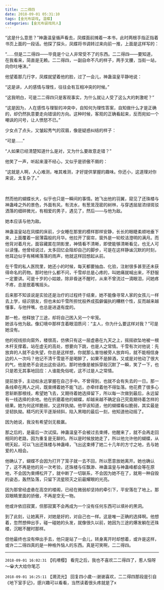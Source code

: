 ```yaml
---
title: 二二得四
date: 2018-09-01 05:31:10
tags: [金光布袋戏, 温蝶]
categories: [金光布袋戏同人]
---
```


<p>“这是什么意思？”神蛊温皇循声看去，凤蝶面前摊着一本书，此时两根手指正指着书页上面的一段话。他探了探头，凤蝶将书调转过来向前一推，上面是这样写的：</p> 
<p>“……但是二二得四——毕竟是个让人非常受不了的东西。二二得四——要知道，在我看来，简直是无赖。二二得四，一副自命不凡的样子，两手叉腰，当街一站，向你吐唾沫。”</p> 
<p>他望着那几行字，凤蝶就望着他的脸，过了一会儿，神蛊温皇平静地说：</p> 
<p>“这是讲，人的感情与理性，往往会有互相冲突的时候。”</p> 
<p>“这我明白，可是二二得四只是客观事实，为什么就让人受了这么大的刺激呢？”</p> 
<p>“这是因为，人在感性与理智的冲突中，自知何为理性答案，自知做什么才是正确的，却仍然执意要走向错误的方向。这种时候，客观的正确看起来，反而宛如一个嘲讽的问号，让人愤怒不已。”</p> 
<p>少女点了点头，又皱起秀气的双眉，像是疑惑纠结的样子：</p> 
<p>“可是……”</p> 
<p>“人如果已经清楚知道什么是对，又为什么要故意走错？”</p> 
<p>他笑了一声，听起来漫不经心，又似乎是骄傲不屑的：</p> 
<p>“这就是人啊，人心难测，唯其难测，才好提供掌握的趣味。你还小，这道理对你来说，太复杂了。”<br /><br /><br /></p> 
<p>然而他的蝴蝶长大，似乎也只是一瞬间的事情。她飞出他的羽翼，窥见了还珠楼与神蛊峰之外的景色，外面有风，有流水，有葱茏茂密的树林，与穿透层层浓绿斑驳洒落的细碎微光，有相爱的男子，遇见了，然后——与他为敌。</p> 
<p>她本应该与他为敌。</p> 
<p>神蛊温皇站在凤蝶的床前，少女睡在那里的模样那样安静，长长的眼睫柔顺地垂下来，上面覆着一层薄霜般的月华。他拉开了窗帘，窗外是一轮皎洁澄明的满月。而他背对着月光，面容藏匿在阴影里，神情看不清晰，即使能够清晰看见，也无人可以读懂。他曾经说过，太多回忆会阻却自己的脚步，可是在这样静谧沉默的时刻，他耳边似乎有稀稀落落的雨声，他就这样回想起从前。</p> 
<p>在千雪的私人医院里，她还小的时候，每天都要抽血、化验，注射很多甚至还未获得命名的药物。那时他什么都不问，千雪却总是心疼的，叫她痛就喊出来，不舒服一定要讲。可是十岁的小姑娘，除非昏迷不醒时，从来不曾流过一滴眼泪，问她疼不疼，总是抿着嘴摇头。</p> 
<p>后来那不知该说是实验还是治疗的过程终于结束，她不能像寻常人家的女孩儿一样去上学，结识朋友，但也未如千雪所担忧般养成孤僻偏执的糟糕个性，反而越来越懂事，与他拌嘴，也总是进退有度的。</p> 
<p>那一枪，他释放了三途，却将自己困入另一个牢笼。<br />她该与他为敌。像幻境中那样含着眼泪质问：“主人，你为什么要这样对我？”可是她没有。</p> 
<p>他的视线掠向窗外，楼很高，仿佛只有这一层虚悬在九天之上，摇摇欲坠地被一根木杆支撑着。站在虚无的高处，想要向下跳，也是人之常情。千雪有次对他说：先放弃的人就不会失望，你总是这样想，你就那么害怕被旁人放弃吗，就不能相信身边的人一次吗？他记不清千雪是不是喝醉了，如果不是醉酒，又或是对他动了很大的气，他是绝不会说出这些话的。那时他像是被拆穿般沉默了一瞬，笑了一下，也只是若无其事地回应：人谁能免俗呢，这不过是人之常情。</p> 
<p>提前放手，主动权永远掌握在自己手中。不曾得到，也就不会有失去的一日。那一条线牵在两人之间，既束缚着她不能飞远，亦牵绊着他不得坠落。他花费了很多心思斩断那根线，希望她飞去，又期待着她选择留下，所以每一次做到最后，永远留有一线选择的余地。他在折磨着他的蝴蝶，却越来越不确定自己究竟期待着怎样的结果。她为何这样脆弱，又这样执拗。他早该知道，他的蝴蝶看似脆弱，其实最是坚韧执拗。精巧的天平逐渐倾斜，陷入黑暗的最后一刻，他知道他动摇了。</p> 
<p>因为她说，我没有希望剑无极赢。</p> 
<p>那之后的，是最后一次试探。神蛊温皇不会被过去束缚，他醒来了，就不会再走回相同的老路，因为重复是无聊的。所以是时候放她走了，所以他允许他的蝴蝶，从明天起，可以飞出还珠楼与神蛊峰，飞出这束缚了她二十几年的方寸之地，去与她爱的人相会。</p> 
<p>他确认了，蝴蝶不会因为打开了笼子就一去不回，所以愿意放她离开。她也确认了，这不再是他的另一次考验，还珠楼与任飘渺、神蛊温皇与神蛊峰都会等在原地，不会因为束缚松开了，就中断了一切联系，不会因为她不在了，就用一种自毁的姿态，轰然坠落，只留下流星陨灭之前最耀眼的光亮。</p> 
<p>因为那曾经虚悬在高空的楼阁，已经在微弱却坚持的牵引下，平安落在了地上。那双眼睛里面的骄傲，不再是空无一物。</p> 
<p>他或许依旧寂寞，但那寂寞不会再成为一个没有任何东西可以填补的黑洞。</p> 
<p>到了此刻，让她离开，对她是好的，对自己也一样。这是唯一正确的选择啊。他想着，忽然想伸出手，碰一碰她的头发，就像很久以前，她因为三途的爆发躺在还珠楼，沉眠不醒时那样。</p> 
<p>但他最终也没有伸出手去，他只是站了一会儿，转身离开时却想着，或许是这样，或许二二得四真的是一种格外恼人的东西。真是可笑啊，二二得四。</p>

<!-- more -->

---

`2018-09-01 16:02:31` 【叽喳樱】 看完之后，我也不喜欢二二得四了，惹人恼呀～😭大大给你笔芯

`2018-09-01 16:25:11` 【溯流光】 回复四小歲--:谢谢喜欢，二二得四那段是引自《地下室手记》，感兴趣可以看看，当然读着很头疼就是了x
